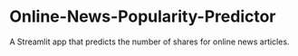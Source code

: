 # Online-News-Popularity-Predictor
A Streamlit app that predicts the number of shares for online news articles.
